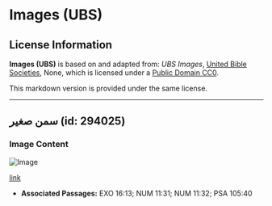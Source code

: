 # Images (UBS)

## License Information

**Images (UBS)** is based on and adapted from: _UBS Images_, [United Bible Societies](https://unitedbiblesocieties.org/), None, which is licensed under a [Public Domain CC0](https://creativecommons.org/public-domain/cc0/).

This markdown version is provided under the same license.



--------------------------------

## سمن صغير (id: 294025)

### Image Content

![Image](https://cdn.aquifer.bible/aquifer-content/resources/Media/WEB-0739_quail_young.jpg)

[link](https://cdn.aquifer.bible/aquifer-content/resources/Media/WEB-0739_quail_young.jpg)

* **Associated Passages:** EXO 16:13; NUM 11:31; NUM 11:32; PSA 105:40

